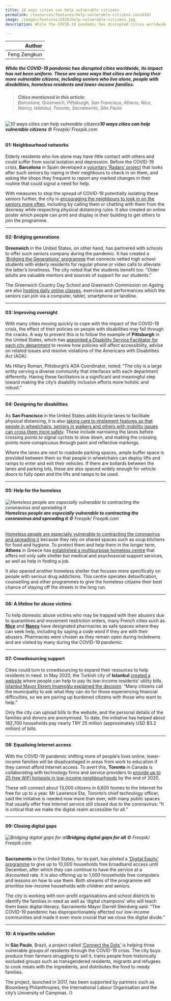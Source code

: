 ```yaml
---
title: 10 ways cities can help vulnerable citizens
permalink: /resources/features/help-vulnerable-citizens-covid19/
image: /images/features/2020/help-vulnerable-citizens.jpg
description: While the COVID-19 pandemic has disrupted cities worldwide, its impact has not been uniform. These are some ways that cities are helping their more vulnerable citizens, including seniors who live alone, people with disabilities, homeless residents and lower-income families.

---
```


| Author |
|---:|
| Feng Zengkun |

##### While the COVID-19 pandemic has disrupted cities worldwide, its impact has not been uniform. These are some ways that cities are helping their more vulnerable citizens, including seniors who live alone, people with disabilities, homeless residents and lower-income families.

> ###### **Cities mentioned in this article:** <br> Barcelona, Greenwich, Pittsburgh, San Francisco, Athens, Nice, Nancy, Istanbul, Toronto, Sacramento, São Paulo

###### ![10 ways cities can help vulnerable citizens](/images/features/2020/help-vulnerable-citizens.jpg/)**10 ways cities can help vulnerable citizens** © Freepik/ Freepik.com

#### **01: Neighbourhood networks**

Elderly residents who live alone may have little contact with others and could suffer from social isolation and depression. Before the COVID-19 crisis, **Barcelona** in Spain developed a [voluntary ‘Radars’ project](http://www.ub.edu/senesciencia/noticia/radars-project/) that looks after such seniors by roping in their neighbours to check in on them, and asking the shops they frequent to report any marked changes in their routine that could signal a need for help. 

With measures to stop the spread of COVID-19 potentially isolating these seniors further, the city is [encouraging the neighbours to look in on the seniors more often](https://www.barcelona.cat/internationalwelcome/en/noticia/how-to-look-after-elderly-neighbours-during-the-confinement-period-2-2_934053), including by calling them or chatting with them from the doorway while respecting physical distancing rules. It also created an online poster which people can print and display in their building to get others to join the programme.   

---

#### **02: Bridging generations**

**Greenwich** in the United States, on other hand, has partnered with schools to offer such seniors company during the pandemic. It has created a [‘Bridging the Generations’ programme](https://www.aarp.org/content/dam/aarp/livable-communities/age-friendly-network/2020/5-may-covid-responses/Bridging%20the%20Generations%20Greenwich,%20Connecticut,%20Press%20Release.pdf) that connects vetted high school students with elderly residents for regular phone or video calls to alleviate the latter’s loneliness. The city noted that the students benefit too: “Older adults are valuable mentors and sources of support for our students.”

The Greenwich Country Day School and Greenwich Commission on Ageing are also [hosting daily online classes](https://www.aarp.org/livable-communities/network-age-friendly-communities/info-2020/greenwich-connecticut-COVID-19-response.html), exercises and performances which the seniors can join via a computer, tablet, smartphone or landline. 

---

#### **03: Improving oversight**

With many cities moving quickly to cope with the impact of the COVID-19 crisis, the effect of their policies on people with disabilities may fall through the cracks. A way to prevent this is to follow the example of **Pittsburgh** in the United States, which has [appointed a Disability Service Facilitator for each city department](https://pittsburghpa.gov/press-releases/press-releases/4383) to review how policies will affect accessibility, advise on related issues and resolve violations of the Americans with Disabilities Act (ADA).

Ms Hillary Roman, Pittsburgh’s ADA Coordinator, noted: “The city is a large entity serving a diverse community that interfaces with each department differently. Having these facilitators is a significant and meaningful step toward making the city’s disability inclusion efforts more holistic and robust.”

---

#### **04: Designing for disabilities**

As **San Francisco** in the United States adds bicycle lanes to facilitate physical distancing, it is also [taking care to implement features so that people in wheelchairs, seniors in walkers and others with mobility issues can cross them more safely](https://sf.streetsblog.org/2020/03/19/protected-bike-lanes-seniors-and-the-disabled/). These include narrowing the lanes before crossing points to signal cyclists to slow down, and making the crossing points more conspicuous through paint and reflective markings. 

Where the lanes are next to roadside parking spaces, ample buffer space is provided between them so that people in wheelchairs can deploy lifts and ramps to enter and exit their vehicles. If there are bollards between the lanes and parking lots, these are also spaced widely enough for vehicle doors to fully open and the lifts and ramps to be used.  

---

#### **05: Help for the homeless**

###### ![Homeless people are especially vulnerable to contracting the coronavirus and spreading it](/images/features/2020/covid-homeless2.jpg/)**Homeless people are especially vulnerable to contracting the coronavirus and spreading it** © Freepik/ Freepik.com

[Homeless people are especially vulnerable to contracting the coronavirus and spreading it](https://www.wired.com/story/coronavirus-covid-19-homeless/) because they rely on shared spaces such as soup kitchens for food and hygiene. To protect them and help them in the longer term, **Athens** in Greece has [established a multipurpose homeless centre](https://inclusivecities4all.eu/pledges/athens/) that offers not only safe shelter but medical and psychosocial support services, as well as help in finding a job. 

It also opened another homeless shelter that focuses more specifically on people with serious drug addictions. This centre operates detoxification, counselling and other programmes to give the homeless citizens their best chance of staying off the streets in the long run.

---

#### **06: A lifeline for abuse victims**

To help domestic abuse victims who may be trapped with their abusers due to quarantines and movement restriction orders, many French cities such as [**Nice**](https://covidnews.eurocities.eu/2020/03/31/nice-tackling-domestic-violence/) and [**Nancy**](https://abcnews.go.com/International/french-women-code-words-pharmacies-escape-domestic-violence/story?id=69954238) have designated pharmacies as safe spaces where they can seek help, including by saying a code word if they are with their abusers. Pharmacies were chosen as they remain open during lockdowns and are visited by many during the COVID-19 pandemic.

---

#### **07: Crowdsourcing support**

Cities could turn to crowdsourcing to expand their resources to help residents in need. In May 2020, the Turkish city of **Istanbul** [created a website](https://askidafatura.ibb.gov.tr/) where people can help to pay its low-income residents’ utility bills. [Istanbul Mayor Ekrem İmamoğlu explained the decision](https://www.ibb.istanbul/en/News/Detail/1519): “Many citizens call the municipality to ask what they can do for those experiencing financial difficulties, so we are pairing up burdened citizens with those who want to help.”

Only the city can upload bills to the website, and the personal details of the families and donors are anonymised. To date, the initiative has helped about 182,700 households pay nearly TRY 25 million (approximately USD $3.2 million) of bills.

---

#### **08: Equalising Internet access**

With the COVID-19 pandemic shifting more of people’s lives online, lower-income families will be disadvantaged in areas from work to education if they cannot afford Internet access. To avert this, **Toronto** in Canada is collaborating with technology firms and service providers to [provide up to 25 free WiFi hotspots in low-income neighbourhoods](https://www.newswire.ca/news-releases/cisco-and-the-city-of-toronto-launch-digital-canopy-to-expand-internet-access-for-underserved-communities-841483491.html) by the end of 2020. 

These will connect about 13,000 citizens in 6,600 homes to the Internet for free for up to a year. Mr Lawrence Eta, Toronto’s chief technology officer, said the initiative is needed now more than ever, with many public spaces that usually offer free Internet service still closed due to the coronavirus: “It is critical that we make the digital realm accessible for all.” 

---

#### **09: Closing digital gaps**

###### ![Bridging digital gaps for all](/images/features/2020/mother-son-laptop.jpg/)**Bridging digital gaps for all** © Freepik/ Freepik.com

**Sacramento** in the United States, for its part, has piloted a [‘Digital Equity’ programme](https://sacramentocityexpress.com/2020/09/28/free-internet-computers-and-digital-training-available-to-sacramento-households-in-need/) to give up to 10,000 households free broadband access until December, after which they can continue to have the service at a discounted rate. It is also offering up to 1,000 households free computers and lessons on how to use them. Both streams of the programme will prioritise low-income households with children and seniors.

The city is working with non-profit organisations and school districts to identify the families in need as well as ‘digital champions’ who will teach them basic digital literacy. Sacramento Mayor Darrell Steinberg said: “The COVID-19 pandemic has disproportionately affected our low-income communities and made it even more crucial that we close the digital divide.”

---

#### **10: A tripartite solution** 

In **São Paulo**, Brazil, a project called [‘Connect the Dots’](https://www.mayorsmigrationcouncil.org/mmc-city-spotlight/sao-paulo) is helping three vulnerable groups of residents through the COVID-19 crisis. The city buys produce from farmers struggling to sell it, trains people from historically excluded groups such as transgendered residents, migrants and refugees to cook meals with the ingredients, and distributes the food to needy families. 

The project, launched in 2017, has been supported by partners such as Bloomberg Philanthropies, the International Labour Organisation and the city’s University of Campinas. **<font color="#967942">O</font>**
